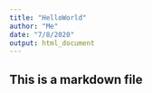 ```yaml
---
title: "HelloWorld"
author: "Me"
date: "7/8/2020"
output: html_document
---
```








## This is a markdown file